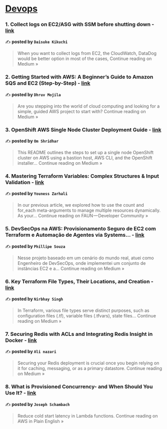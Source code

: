 
<h1><a href=https://medium.com/tag/devops/recommended target="_blank" rel="noopener noreferrer">Devops</a></h1>
<h3>1. Collect logs on EC2/ASG with SSM before shutting down - <a href="https://medium.com/@kikuchidaisuke.zr/collect-logs-on-ec2-asg-with-ssm-before-shutting-down-060440f2386d?source=rss------devops-5" target="_blank" rel="noopener noreferrer">link</a></h3>

✍️ **posted by `Daisuke Kikuchi`**

<blockquote>When you want to collect logs from EC2, the CloudWatch, DataDog would be better option in most of the cases,
Continue reading on Medium »</blockquote>

<h3>2.  Getting Started with AWS: A Beginner’s Guide to Amazon SQS and EC2 (Step-by-Step) - <a href="https://dhruvmojila.medium.com/getting-started-with-aws-a-beginners-guide-to-amazon-sqs-and-ec2-step-by-step-37139edbc7c9?source=rss------devops-5" target="_blank" rel="noopener noreferrer">link</a></h3>

✍️ **posted by `Dhruv Mojila`**

<blockquote>Are you stepping into the world of cloud computing and looking for a simple, guided AWS project to start with?
Continue reading on Medium »</blockquote>

<h3>3. OpenShift AWS Single Node Cluster Deployment Guide - <a href="https://medium.com/@bhulbharine/openshift-aws-single-node-cluster-deployment-guide-5240ae5e9b6f?source=rss------devops-5" target="_blank" rel="noopener noreferrer">link</a></h3>

✍️ **posted by `Om Shridhar`**

<blockquote>This README outlines the steps to set up a single node OpenShift cluster on AWS using a bastion host, AWS CLI, and the OpenShift installer…
Continue reading on Medium »</blockquote>

<h3>4. Mastering Terraform Variables: Complex Structures & Input Validation - <a href="https://faun.pub/mastering-terraform-variables-complex-structures-input-validation-c2c46b21d4e6?source=rss------devops-5" target="_blank" rel="noopener noreferrer">link</a></h3>

✍️ **posted by `Youness Zarhali`**

<blockquote>In our previous article, we explored how to use the count and for_each meta-arguments to manage multiple resources dynamically. As your…
Continue reading on FAUN — Developer Community  »</blockquote>

<h3>5. DevSecOps na AWS: Provisionamento Seguro de EC2 com Terraform e Automação de Agentes via Systems… - <a href="https://medium.com/@phillrsouza/devsecops-na-aws-provisionamento-seguro-de-ec2-com-terraform-e-automa%C3%A7%C3%A3o-de-agentes-via-systems-ef2dbe9bb729?source=rss------devops-5" target="_blank" rel="noopener noreferrer">link</a></h3>

✍️ **posted by `Phillipe Souza`**

<blockquote>Nesse projeto baseado em um cenário do mundo real, atuei como Engenheiro de DevSecOps, onde implementei um conjunto de instâncias EC2 e a…
Continue reading on Medium »</blockquote>

<h3>6. Key Terraform File Types, Their Locations, and Creation - <a href="https://medium.com/@nirbhaysingh281/key-terraform-file-types-their-locations-and-creation-4e9e30413869?source=rss------devops-5" target="_blank" rel="noopener noreferrer">link</a></h3>

✍️ **posted by `Nirbhay Singh`**

<blockquote>In Terraform, various file types serve distinct purposes, such as configuration files (.tf), variable files (.tfvars), state files…
Continue reading on Medium »</blockquote>

<h3>7. Securing Redis with ACLs and Integrating Redis Insight in Docker - <a href="https://medium.com/@backendwithali/securing-redis-with-acls-and-integrating-redis-insight-in-docker-85120db869e7?source=rss------devops-5" target="_blank" rel="noopener noreferrer">link</a></h3>

✍️ **posted by `Ali nazari`**

<blockquote>Securing your Redis deployment is crucial once you begin relying on it for caching, messaging, or as a primary datastore.
Continue reading on Medium »</blockquote>

<h3>8. What is Provisioned Concurrency- and When Should You Use It? - <a href="https://aws.plainenglish.io/what-is-provisioned-concurrency-and-when-should-you-use-it-6eab44e9cd46?source=rss------devops-5" target="_blank" rel="noopener noreferrer">link</a></h3>

✍️ **posted by `Joseph Schambach`**

<blockquote>Reduce cold start latency in Lambda functions.
Continue reading on AWS in Plain English »</blockquote>

